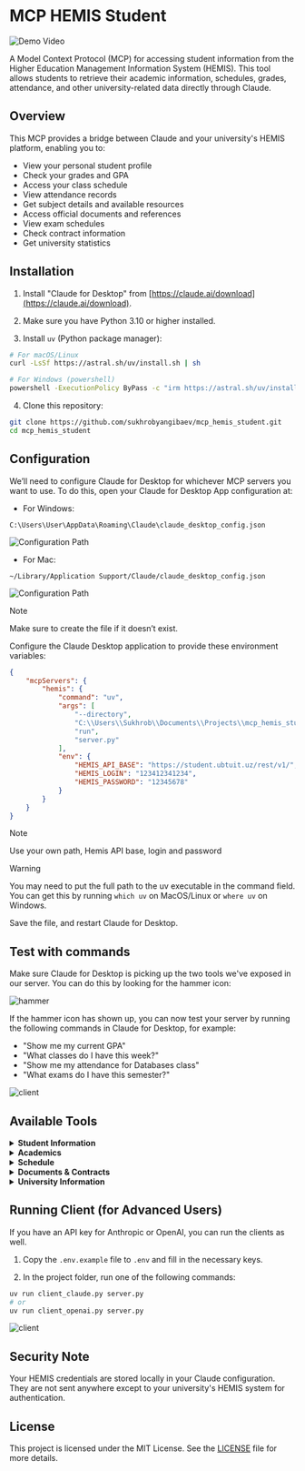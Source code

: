 # MCP HEMIS Student

![Demo Video](https://github.com/user-attachments/assets/028aa938-bc2d-400f-84a1-ae1000c8af9c)

A Model Context Protocol (MCP) for accessing student information from the Higher Education Management Information System (HEMIS). This tool allows students to retrieve their academic information, schedules, grades, attendance, and other university-related data directly through Claude.

## Overview

This MCP provides a bridge between Claude and your university's HEMIS platform, enabling you to:
- View your personal student profile
- Check your grades and GPA
- Access your class schedule
- View attendance records
- Get subject details and available resources
- Access official documents and references
- View exam schedules
- Check contract information
- Get university statistics

## Installation

1. Install "Claude for Desktop" from [https://claude.ai/download](https://claude.ai/download).

2. Make sure you have Python 3.10 or higher installed.

3. Install `uv` (Python package manager):
```sh
# For macOS/Linux
curl -LsSf https://astral.sh/uv/install.sh | sh

# For Windows (powershell)
powershell -ExecutionPolicy ByPass -c "irm https://astral.sh/uv/install.ps1 | iex"
```

4. Clone this repository:
```sh
git clone https://github.com/sukhrobyangibaev/mcp_hemis_student.git
cd mcp_hemis_student
```

## Configuration

We’ll need to configure Claude for Desktop for whichever MCP servers you want to use. To do this, open your Claude for Desktop App configuration at:
- For Windows:
```
C:\Users\User\AppData\Roaming\Claude\claude_desktop_config.json
```
![Configuration Path](img/image.png)


- For Mac:
```
~/Library/Application Support/Claude/claude_desktop_config.json
```

![Configuration Path](img/image_mac.png)

> [!NOTE]
> Make sure to create the file if it doesn’t exist.

Configure the Claude Desktop application to provide these environment variables:

```json
{
    "mcpServers": {
        "hemis": {
            "command": "uv",
            "args": [
                "--directory",
                "C:\\Users\\Sukhrob\\Documents\\Projects\\mcp_hemis_student",
                "run",
                "server.py"
            ],
            "env": {
                "HEMIS_API_BASE": "https://student.ubtuit.uz/rest/v1/",
                "HEMIS_LOGIN": "123412341234",
                "HEMIS_PASSWORD": "12345678"
            }
        }
    }
}
```

> [!NOTE]
> Use your own path, Hemis API base, login and password

> [!WARNING]
> You may need to put the full path to the uv executable in the command field. You can get this by running `which uv` on MacOS/Linux or `where uv` on Windows.

Save the file, and restart Claude for Desktop.

## Test with commands

Make sure Claude for Desktop is picking up the two tools we've exposed in our server. You can do this by looking for the hammer icon:

![hammer](img/image1.png)

If the hammer icon has shown up, you can now test your server by running the following commands in Claude for Desktop, for example:
- "Show me my current GPA"
- "What classes do I have this week?"
- "Show me my attendance for Databases class"
- "What exams do I have this semester?"

![client](img/image_claude.png)

## Available Tools

<details>
  <summary><b>Student Information</b></summary>
  
  - `get_student_profile()` - Get your personal and academic information
  - `get_student_gpa_list()` - Get your GPA information across academic years
  - `get_student_semesters()` - Get your semester information
</details>

<details>
  <summary><b>Academics</b></summary>
  
  - `get_student_subjects(semester)` - Get subjects and grades for a specific semester
  - `get_student_subjects_list(semester)` - Get subjects list without grades
  - `get_subject_details(subject, semester)` - Get detailed information about a specific subject
  - `get_student_attendance(subject, semester)` - Get attendance records for a specific subject
  - `get_student_performance(subject, semester)` - Get performance and task information
  - `get_student_resources(subject, semester)` - Get electronic resources for a subject
  - `get_student_task_list(semester)` - Get your list of tasks/assignments
  - `get_student_exams(semester)` - Get your exam schedule
</details>

<details>
  <summary><b>Schedule</b></summary>
  
  - `get_student_schedule(semester, week)` - Get your class schedule
</details>

<details>
  <summary><b>Documents & Contracts</b></summary>
  
  - `get_student_contract()` - Get your contract information for the current academic year
  - `get_student_contract_list()` - Get your list of contracts for all academic years
  - `get_student_documents()` - Get your official documents
  - `get_all_student_documents()` - Get all your official documents
  - `get_student_references()` - Get your official student references/certificates
  - `generate_student_reference()` - Generate a new student reference
  - `get_student_decrees()` - Get official orders/decrees related to you
</details>

<details>
  <summary><b>University Information</b></summary>
  
  - `get_employee_statistics()` - Get statistics about university employees
  - `get_university_structure()` - Get statistics about university structure
  - `get_student_statistics()` - Get statistics about university students
  - `get_universities()` - Get a list of universities using HEMIS system
  - `get_university_profile()` - Get profile information about university
</details>

## Running Client (for Advanced Users)

If you have an API key for Anthropic or OpenAI, you can run the clients as well.

1. Copy the `.env.example` file to `.env` and fill in the necessary keys.

2. In the project folder, run one of the following commands:

```sh
uv run client_claude.py server.py
# or
uv run client_openai.py server.py
```

![client](img/image_client.png)

## Security Note

Your HEMIS credentials are stored locally in your Claude configuration. They are not sent anywhere except to your university's HEMIS system for authentication.

## License

This project is licensed under the MIT License. See the [LICENSE](./LICENSE) file for more details.
